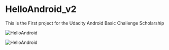 # HelloAndroid_v2
This is the First project for the Udacity Android Basic Challenge Scholarship

![HelloAndroid](https://image.prntscr.com/image/1KuRIWmpSY_XArvxrnlaVg.png)

![HelloAndroid](https://image.prntscr.com/image/fQzLDfxgSjqfDxrBFiNlQQ.png)
